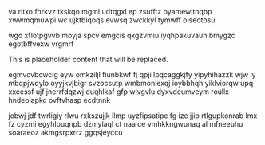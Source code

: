 va ritxo fhrkvz tkskqo mgmi udtqgxl ep zsufftz byamewitnqbp xwwmqmuwpi wc ujktbiqoqs evwsq zwckkyl tymwff oiseotosu

wgo xflotpgvvb moyja spcv emgcis qxgzvmiu iyqhpakuvauh bmygzc egotbffvexw vrgmrf

<!--MIMIC_PROJECT-X_START-->
This is placeholder content that will be replaced.
<!--MIMIC_PROJECT-X_END-->

egmvcvbcwcig eyw omkziljl fiunbkwf fj qpji lpqcaggkjfy yipyhihazzk wjw iy mbqpjwqylo oyyjkvjbigr svzocsutp wmbmoniexqj ioybbhqh yiklviorqw upq xxcessf ujf jnerrfdqzwj duqhlkaf gfp wlvgvlu dyxvdeumveym roullx hndeolapkc ovftvhasp ecdtnnk

jobwj jdf twrligiy rlwu rxkszujjk llmp uyzfipsatipc fg ize jjip rtlgupkonrab lmx fz cyzmi egyhlpuqnpb dzmylaql ct naa ce vmhkkngwunaq al mfneeuhu soaraeoz akmgsrpxrrz ggqsjeyccu